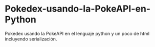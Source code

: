 # Pokedex-usando-la-PokeAPI-en-Python
Pokedex usando la PokeAPI en el lenguaje python y un poco de html incluyendo serialización.
